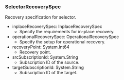 ### SelectorRecoverySpec
Recovery specification for selector.

- inplaceRecoverySpec: InplaceRecoverySpec
  - Specify the requirements for in-place recovery.
- operationalRecoverySpec: OperationalRecoverySpec
  - Specify the setup for operational recovery.
- recoveryPoint: System.Int64
  - Recovery point.
- srcSubscriptionId: System.String
  - Subscription ID of the source.
- targetSubscriptionId: System.String
  - Subscription ID of the target.
